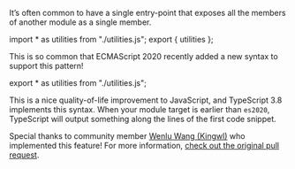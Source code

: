 It’s often common to have a single entry-point that exposes all the members of another module as a single member.

import * as utilities from "./utilities.js";
export { utilities };

This is so common that ECMAScript 2020 recently added a new syntax to support this pattern!

export * as utilities from "./utilities.js";

This is a nice quality-of-life improvement to JavaScript, and TypeScript 3.8 implements this syntax. When your module target is earlier than  `es2020`, TypeScript will output something along the lines of the first code snippet.

Special thanks to community member  [Wenlu Wang (Kingwl)](https://github.com/Kingwl)  who implemented this feature! For more information,  [check out the original pull request](https://github.com/microsoft/TypeScript/pull/34903).